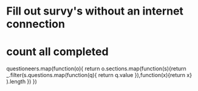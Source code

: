 # Fill out survy's without an internet connection

# count all completed
questioneers.map(function(o){ return o.sections.map(function(s){return _.filter(s.questions.map(function(q){ return q.value }),function(x){return x} ).length }) }) 
